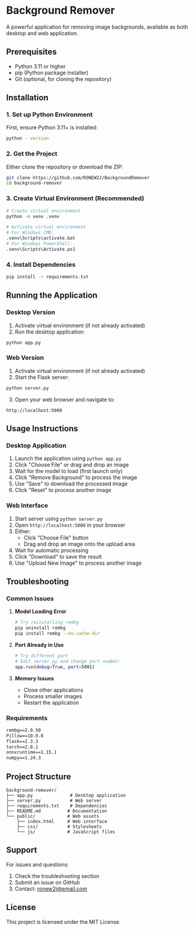 # Background Remover

A powerful application for removing image backgrounds, available as both desktop and web application.

## Prerequisites

- Python 3.11 or higher
- pip (Python package installer)
- Git (optional, for cloning the repository)

## Installation

### 1. Set up Python Environment

First, ensure Python 3.11+ is installed:

```bash
python --version
```

### 2. Get the Project

Either clone the repository or download the ZIP:

```bash
git clone https://github.com/RONEW2J/BackgroundRemover
cd background-remover
```

### 3. Create Virtual Environment (Recommended)

```bash
# Create virtual environment
python -m venv .venv

# Activate virtual environment
# For Windows CMD:
.venv\Scripts\activate.bat
# For Windows PowerShell:
.venv\Scripts\Activate.ps1
```

### 4. Install Dependencies

```bash
pip install -r requirements.txt
```

## Running the Application

### Desktop Version

1. Activate virtual environment (if not already activated)
2. Run the desktop application:

```bash
python app.py
```

### Web Version

1. Activate virtual environment (if not already activated)
2. Start the Flask server:

```bash
python server.py
```

3. Open your web browser and navigate to:

```
http://localhost:5000
```

## Usage Instructions

### Desktop Application

1. Launch the application using `python app.py`
2. Click "Choose File" or drag and drop an image
3. Wait for the model to load (first launch only)
4. Click "Remove Background" to process the image
5. Use "Save" to download the processed image
6. Click "Reset" to process another image

### Web Interface

1. Start server using `python server.py`
2. Open `http://localhost:5000` in your browser
3. Either:
   - Click "Choose File" button
   - Drag and drop an image onto the upload area
4. Wait for automatic processing
5. Click "Download" to save the result
6. Use "Upload New Image" to process another image

## Troubleshooting

### Common Issues

1. **Model Loading Error**

   ```bash
   # Try reinstalling rembg
   pip uninstall rembg
   pip install rembg --no-cache-dir
   ```

2. **Port Already in Use**

   ```bash
   # Try different port
   # Edit server.py and change port number:
   app.run(debug=True, port=5001)
   ```

3. **Memory Issues**
   - Close other applications
   - Process smaller images
   - Restart the application

### Requirements

```txt
rembg==2.0.50
Pillow==10.0.0
flask==2.3.3
torch==2.0.1
onnxruntime==1.15.1
numpy==1.24.3
```

## Project Structure

```
background-remover/
├── app.py              # Desktop application
├── server.py           # Web server
├── requirements.txt    # Dependencies
├── README.md          # Documentation
└── public/            # Web assets
    ├── index.html     # Web interface
    ├── css/           # Stylesheets
    └── js/            # JavaScript files
```

## Support

For issues and questions:

1. Check the troubleshooting section
2. Submit an issue on GitHub
3. Contact: ronew2j@email.com

## License

This project is licensed under the MIT License.
